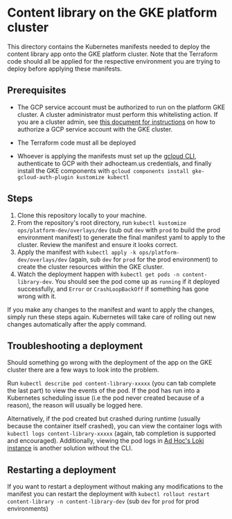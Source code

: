 # Content library on the GKE platform cluster


This directory contains the Kubernetes manifests needed to deploy the content library app onto the GKE platform cluster. Note that the Terraform code should all be applied for the respective environment you are trying to deploy before applying these manifests.


## Prerequisites

- The GCP service account must be authorized to run on the platform GKE cluster. A cluster administrator must perform this whitelisting action. If you are a cluster admin, see [this document for instructions](https://github.com/adhocteam/adhoc-gke-dev-platform/blob/main/docs/administration/authorizing_a_service_account.md) on how to authorize a GCP service account with the GKE cluster.


- The Terraform code must all be deployed
- Whoever is applying the manifests must set up the [gcloud CLI](https://cloud.google.com/sdk/gcloud), authenticate to GCP with their adhocteam.us credentials, and finally install the GKE components with `gcloud components install gke-gcloud-auth-plugin kustomize kubectl`

## Steps

1. Clone this repository locally to your machine.
2. From the repository's root directory, run `kubectl kustomize ops/platform-dev/overlays/dev` (sub out `dev` with `prod` to build the prod environment manifest) to generate the final manifest yaml to apply to the cluster. Review the manifest and ensure it looks correct.
3. Apply the manifest with `kubectl apply -k ops/platform-dev/overlays/dev` (again, sub `dev` for `prod` for the prod environment) to create the cluster resources within the GKE cluster.
4. Watch the deployment happen with `kubectl get pods -n content-library-dev`. You should see the pod come up as `running` if it deployed successfully, and `Error` or `CrashLoopBackOff` if something has gone wrong with it.

If you make any changes to the manifest and want to apply the changes, simply run these steps again. Kubernetes will take care of rolling out new changes automatically after the apply command.
## Troubleshooting a deployment

Should something go wrong with the deployment of the app on the GKE cluster there are a few ways to look into the problem.

Run `kubectl describe pod content-library-xxxxx` (you can tab complete the last part) to view the events of the pod. If the pod has run into a Kubernetes scheduling issue (i.e the pod never created because of a reason), the reason will usually be logged here.

Alternatively, if the pod created but crashed during runtime (usually because the container itself crashed), you can view the container logs with `kubectl logs content-library-xxxxx` (again, tab completion is supported and encouraged). Additionally, viewing the pod logs in [Ad Hoc's Loki instance](https://adhocteam.grafana.net/explore?orgId=1&left=%7B%22datasource%22:%22grafanacloud-logs%22,%22queries%22:%5B%7B%22refId%22:%22A%22%7D%5D,%22range%22:%7B%22from%22:%22now-1h%22,%22to%22:%22now%22%7D%7D) is another solution without the CLI.


## Restarting a deployment

If you want to restart a deployment without making any modifications to the manifest you can restart the deployment with `kubectl rollout restart content-library -n content-library-dev` (sub `dev` for `prod` for prod environments)
